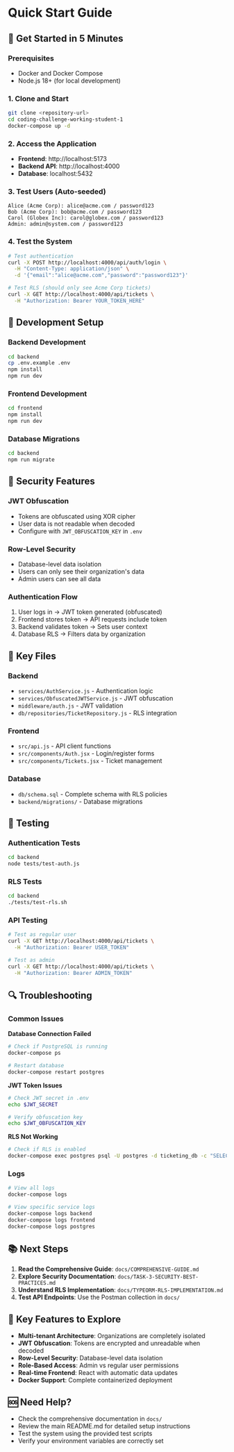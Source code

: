 # Quick Start Guide

## 🚀 Get Started in 5 Minutes

### Prerequisites
- Docker and Docker Compose
- Node.js 18+ (for local development)

### 1. Clone and Start
```bash
git clone <repository-url>
cd coding-challenge-working-student-1
docker-compose up -d
```

### 2. Access the Application
- **Frontend**: http://localhost:5173
- **Backend API**: http://localhost:4000
- **Database**: localhost:5432

### 3. Test Users (Auto-seeded)
```
Alice (Acme Corp): alice@acme.com / password123
Bob (Acme Corp): bob@acme.com / password123
Carol (Globex Inc): carol@globex.com / password123
Admin: admin@system.com / password123
```

### 4. Test the System
```bash
# Test authentication
curl -X POST http://localhost:4000/api/auth/login \
  -H "Content-Type: application/json" \
  -d '{"email":"alice@acme.com","password":"password123"}'

# Test RLS (should only see Acme Corp tickets)
curl -X GET http://localhost:4000/api/tickets \
  -H "Authorization: Bearer YOUR_TOKEN_HERE"
```

## 🔧 Development Setup

### Backend Development
```bash
cd backend
cp .env.example .env
npm install
npm run dev
```

### Frontend Development
```bash
cd frontend
npm install
npm run dev
```

### Database Migrations
```bash
cd backend
npm run migrate
```

## 🔐 Security Features

### JWT Obfuscation
- Tokens are obfuscated using XOR cipher
- User data is not readable when decoded
- Configure with `JWT_OBFUSCATION_KEY` in `.env`

### Row-Level Security
- Database-level data isolation
- Users can only see their organization's data
- Admin users can see all data

### Authentication Flow
1. User logs in → JWT token generated (obfuscated)
2. Frontend stores token → API requests include token
3. Backend validates token → Sets user context
4. Database RLS → Filters data by organization

## 📁 Key Files

### Backend
- `services/AuthService.js` - Authentication logic
- `services/ObfuscatedJWTService.js` - JWT obfuscation
- `middleware/auth.js` - JWT validation
- `db/repositories/TicketRepository.js` - RLS integration

### Frontend
- `src/api.js` - API client functions
- `src/components/Auth.jsx` - Login/register forms
- `src/components/Tickets.jsx` - Ticket management

### Database
- `db/schema.sql` - Complete schema with RLS policies
- `backend/migrations/` - Database migrations

## 🧪 Testing

### Authentication Tests
```bash
cd backend
node tests/test-auth.js
```

### RLS Tests
```bash
cd backend
./tests/test-rls.sh
```

### API Testing
```bash
# Test as regular user
curl -X GET http://localhost:4000/api/tickets \
  -H "Authorization: Bearer USER_TOKEN"

# Test as admin
curl -X GET http://localhost:4000/api/tickets \
  -H "Authorization: Bearer ADMIN_TOKEN"
```

## 🔍 Troubleshooting

### Common Issues

**Database Connection Failed**
```bash
# Check if PostgreSQL is running
docker-compose ps

# Restart database
docker-compose restart postgres
```

**JWT Token Issues**
```bash
# Check JWT secret in .env
echo $JWT_SECRET

# Verify obfuscation key
echo $JWT_OBFUSCATION_KEY
```

**RLS Not Working**
```bash
# Check if RLS is enabled
docker-compose exec postgres psql -U postgres -d ticketing_db -c "SELECT * FROM pg_policies;"
```

### Logs
```bash
# View all logs
docker-compose logs

# View specific service logs
docker-compose logs backend
docker-compose logs frontend
docker-compose logs postgres
```

## 📚 Next Steps

1. **Read the Comprehensive Guide**: `docs/COMPREHENSIVE-GUIDE.md`
2. **Explore Security Documentation**: `docs/TASK-3-SECURITY-BEST-PRACTICES.md`
3. **Understand RLS Implementation**: `docs/TYPEORM-RLS-IMPLEMENTATION.md`
4. **Test API Endpoints**: Use the Postman collection in `docs/`

## 🎯 Key Features to Explore

- **Multi-tenant Architecture**: Organizations are completely isolated
- **JWT Obfuscation**: Tokens are encrypted and unreadable when decoded
- **Row-Level Security**: Database-level data isolation
- **Role-Based Access**: Admin vs regular user permissions
- **Real-time Frontend**: React with automatic data updates
- **Docker Support**: Complete containerized deployment

## 🆘 Need Help?

- Check the comprehensive documentation in `docs/`
- Review the main README.md for detailed setup instructions
- Test the system using the provided test scripts
- Verify your environment variables are correctly set 